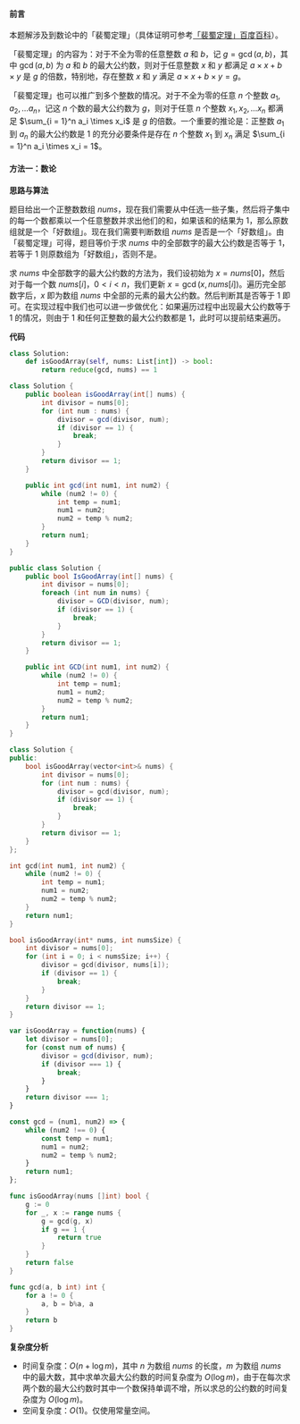 #### 前言

本题解涉及到数论中的「裴蜀定理」（具体证明可参考[「裴蜀定理」百度百科](https://baike.baidu.com/item/%E8%A3%B4%E8%9C%80%E5%AE%9A%E7%90%86/5186593)）。

「裴蜀定理」的内容为：对于不全为零的任意整数 $a$ 和 $b$，记 $g = \gcd(a,b)$，其中 $\gcd(a, b)$ 为 $a$ 和 $b$ 的最大公约数，则对于任意整数 $x$ 和 $y$ 都满足 $a\times x+b \times y$ 是 $g$ 的倍数，特别地，存在整数 $x$ 和 $y$ 满足 $a \times x + b \times y = g$。

「裴蜀定理」也可以推广到多个整数的情况。对于不全为零的任意 $n$ 个整数 $a_1, a_2, \dots a_n$，记这 $n$ 个数的最大公约数为 $g$，则对于任意 $n$ 个整数 $x_1, x_2, \dots x_n$ 都满足 $\sum_{i = 1}^n a_i \times x_i$ 是 $g$ 的倍数。一个重要的推论是：正整数 $a_1$ 到 $a_n$ 的最大公约数是 $1$ 的充分必要条件是存在 $n$ 个整数 $x_1$ 到 $x_n$ 满足 $\sum_{i = 1}^n a_i \times x_i = 1$。

#### 方法一：数论

**思路与算法**

题目给出一个正整数数组 $\textit{nums}$，现在我们需要从中任选一些子集，然后将子集中的每一个数都乘以一个任意整数并求出他们的和，如果该和的结果为 $1$，那么原数组就是一个「好数组」。现在我们需要判断数组 $\textit{nums}$ 是否是一个「好数组」。由「裴蜀定理」可得，题目等价于求 $\textit{nums}$ 中的全部数字的最大公约数是否等于 $1$，若等于 $1$ 则原数组为「好数组」，否则不是。

求 $\textit{nums}$ 中全部数字的最大公约数的方法为，我们设初始为 $x = \textit{nums}[0]$，然后对于每一个数 $\textit{nums}[i]$，$0 < i < n$，我们更新 $x = \gcd(x, \textit{nums}[i])$。遍历完全部数字后，$x$ 即为数组 $\textit{nums}$ 中全部的元素的最大公约数。然后判断其是否等于 $1$ 即可。在实现过程中我们也可以进一步做优化：如果遍历过程中出现最大公约数等于 $1$ 的情况，则由于 $1$ 和任何正整数的最大公约数都是 $1$，此时可以提前结束遍历。

**代码**

```Python [sol1-Python3]
class Solution:
    def isGoodArray(self, nums: List[int]) -> bool:
        return reduce(gcd, nums) == 1
```

```Java [sol1-Java]
class Solution {
    public boolean isGoodArray(int[] nums) {
        int divisor = nums[0];
        for (int num : nums) {
            divisor = gcd(divisor, num);
            if (divisor == 1) {
                break;
            }
        }
        return divisor == 1;
    }

    public int gcd(int num1, int num2) {
        while (num2 != 0) {
            int temp = num1;
            num1 = num2;
            num2 = temp % num2;
        }
        return num1;
    }
}
```

```C# [sol1-C#]
public class Solution {
    public bool IsGoodArray(int[] nums) {
        int divisor = nums[0];
        foreach (int num in nums) {
            divisor = GCD(divisor, num);
            if (divisor == 1) {
                break;
            }
        }
        return divisor == 1;
    }

    public int GCD(int num1, int num2) {
        while (num2 != 0) {
            int temp = num1;
            num1 = num2;
            num2 = temp % num2;
        }
        return num1;
    }
}
```

```C++ [sol1-C++]
class Solution {
public:
    bool isGoodArray(vector<int>& nums) {
        int divisor = nums[0];
        for (int num : nums) {
            divisor = gcd(divisor, num);
            if (divisor == 1) {
                break;
            }
        }
        return divisor == 1;
    }
};
```

```C [sol1-C]
int gcd(int num1, int num2) {
    while (num2 != 0) {
        int temp = num1;
        num1 = num2;
        num2 = temp % num2;
    }
    return num1;
}

bool isGoodArray(int* nums, int numsSize) {
    int divisor = nums[0];
    for (int i = 0; i < numsSize; i++) {
        divisor = gcd(divisor, nums[i]);
        if (divisor == 1) {
            break;
        }
    }
    return divisor == 1;
}
```

```JavaScript [sol1-JavaScript]
var isGoodArray = function(nums) {
    let divisor = nums[0];
    for (const num of nums) {
        divisor = gcd(divisor, num);
        if (divisor === 1) {
            break;
        }
    }
    return divisor === 1;
}

const gcd = (num1, num2) => {
    while (num2 !== 0) {
        const temp = num1;
        num1 = num2;
        num2 = temp % num2;
    }
    return num1;
};
```

```go [sol1-Golang]
func isGoodArray(nums []int) bool {
	g := 0
	for _, x := range nums {
		g = gcd(g, x)
		if g == 1 {
			return true
		}
	}
	return false
}

func gcd(a, b int) int {
	for a != 0 {
		a, b = b%a, a
	}
	return b
}
```

**复杂度分析**

- 时间复杂度：$O(n + \log m)$，其中 $n$ 为数组 $\textit{nums}$ 的长度，$m$ 为数组 $\textit{nums}$ 中的最大数，其中求单次最大公约数的时间复杂度为 $O(\log m)$，由于在每次求两个数的最大公约数时其中一个数保持单调不增，所以求总的公约数的时间复杂度为 $O(\log m)$。
- 空间复杂度：$O(1)$。仅使用常量空间。
